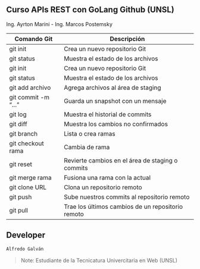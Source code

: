 ## Curso APIs REST con GoLang Github (UNSL)

Ing. Ayrton Marini - Ing. Marcos Postemsky

| Comando Git | Descripción |
| ------ | ------ |
| git init | Crea un nuevo repositorio Git |
| git status| Muestra el estado de los archivos |
|	git init	|	Crea un nuevo repositorio Git	|
|	git status	|	Muestra el estado de los archivos	|
|	git add archivo	|	Agrega archivos al área de staging	|
|	git commit -m “...”	|	Guarda un snapshot con un mensaje	|
|	git log	|	Muestra el historial de commits	|
|	git diff	|	Muestra los cambios no confirmados	|
|	git branch	|	Lista o crea ramas	|
|	git checkout rama	|	Cambia de rama	|
|	git reset	|	Revierte cambios en el área de staging o commits	|
|	git merge rama	|	Fusiona una rama con la actual	|
|	git clone URL	|	Clona un repositorio remoto	|
|	git push	|	Sube nuestros commits al repositorio remoto	|
|	git pull	|	Trae los últimos cambios de un repositorio remoto	|

## Developer
```sh
Alfredo Galván
```
> Note: Estudiante de la Tecnicatura Univercitaria en Web (UNSL)

